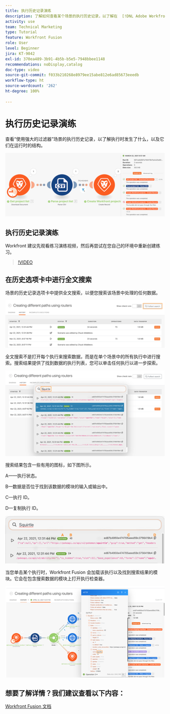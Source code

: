 ```yaml
---
title: 执行历史记录演练
description: 了解如何查看某个场景的执行历史记录，以了解在  [!DNL Adobe Workfront Fusion] 中发生了什么。
activity: use
team: Technical Marketing
type: Tutorial
feature: Workfront Fusion
role: User
level: Beginner
jira: KT-9042
exl-id: 370ea489-3b91-4b5b-b5e5-7948bbee1148
recommendations: noDisplay,catalog
doc-type: video
source-git-commit: f033b210268e8979ee15abe812e6ad85673eeedb
workflow-type: ht
source-wordcount: '262'
ht-degree: 100%

---
```


# 执行历史记录演练

查看“使用强大的过滤器”场景的执行历史记录，以了解执行时发生了什么，以及它们在运行时的结构。

![Fusion 场景中的执行历史记录图像](assets/execution-history-and-scheduling-1.png)

## 执行历史记录演练

Workfront 建议先观看练习演练视频，然后再尝试在您自己的环境中重新创建练习。

>[!VIDEO](https://video.tv.adobe.com/v/335283/?quality=12&learn=on)


## 在历史选项卡中进行全文搜索

场景的历史记录选项卡中提供全文搜索，以便您搜索该场景中处理的任何数据。

![搜索执行历史记录的图像](assets/execution-history-and-scheduling-2.png)

全文搜索不是打开每个执行来搜索数据，而是在单个场景中的所有执行中进行搜索。搜索结果提供了找到数据的执行列表，您可以单击任何执行以进一步探索。

![搜索执行历史记录的图像](assets/execution-history-and-scheduling-3.png)

搜索结果包含一些有用的图标，如下图所示。

A——执行状态。

B—数据是否位于找到该数据的模块的输入或输出中。

C—执行 ID。

D—复制执行 ID。

![执行的历史记录搜索结果的图像](assets/execution-history-and-scheduling-4.png)

当您单击某个执行时，Workfront Fusion 会加载该执行以及找到搜索结果的模块。它会在包含搜索数据的模块上打开执行检查器。

![执行的历史数据链接的图像](assets/execution-history-and-scheduling-5.png)


## 想要了解详情？我们建议查看以下内容：

[Workfront Fusion 文档](https://experienceleague.adobe.com/docs/workfront/using/adobe-workfront-fusion/workfront-fusion-2.html?lang=zh-Hans)
